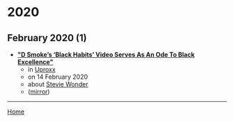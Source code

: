 # 2020

## February 2020 (1)

 - [**"D Smoke’s ‘Black Habits’ Video Serves As An Ode To Black Excellence"**](https://uproxx.com/music/d-smoke-black-habits-video/)
    - in [Uproxx](../../../publications/u-z/uproxx/index.md)
    - on 14 February 2020
    - about [Stevie Wonder](../../../topics/stevie-wonder/index.md)
    - ([mirror](https://web.archive.org/web/*/https://uproxx.com/music/d-smoke-black-habits-video/))

----

[Home](../index.md)
